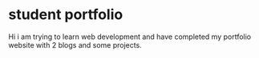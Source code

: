 # student portfolio

Hi i am trying to learn web development and have completed my portfolio website with 2 blogs and some projects.
